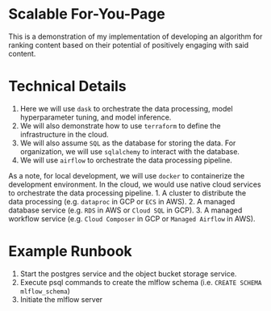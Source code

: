 # Scalable For-You-Page

This is a demonstration of my implementation of developing an algorithm for ranking content based on their potential of positively engaging with said content. 

# Technical Details

1. Here we will use `dask` to orchestrate the data processing, model hyperparameter tuning, and model inference.
2. We will also demonstrate how to use `terraform` to define the infrastructure in the cloud.
3. We will also assume `SQL` as the database for storing the data. For organization, we will use `sqlalchemy` to interact with the database.
4. We will use `airflow` to orchestrate the data processing pipeline.

As a note, for local development, we will use `docker` to containerize the development environment. 
In the cloud, we would use native cloud services to orchestrate the data processing pipeline.
    1. A cluster to distribute the data processing (e.g. `dataproc` in GCP or `ECS` in AWS).
    2. A managed database service (e.g. `RDS` in AWS or `Cloud SQL` in GCP).
    3. A managed workflow service (e.g. `Cloud Composer` in GCP or `Managed Airflow` in AWS).


# Example Runbook

1. Start the postgres service and the object bucket storage service.
2. Execute psql commands to create the mlflow schema (i.e. `CREATE SCHEMA mlflow_schema`)
3. Initiate the mlflow server